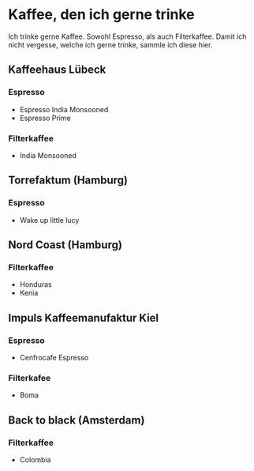 # Kaffee, den ich gerne trinke
Ich trinke gerne Kaffee. Sowohl Espresso, als auch Filterkaffee.
Damit ich nicht vergesse, welche ich gerne trinke, sammle ich diese hier.


## Kaffeehaus Lübeck
### Espresso
- Espresso India Monsooned
- Espresso Prime

### Filterkaffee
- India Monsooned

## Torrefaktum (Hamburg)
### Espresso
- Wake up little lucy

## Nord Coast (Hamburg)
### Filterkaffee
- Honduras
- Kenia

## Impuls Kaffeemanufaktur Kiel
### Espresso
- Cenfrocafe Espresso

### Filterkafee
- Boma

## Back to black (Amsterdam)
### Filterkaffee
- Colombia
